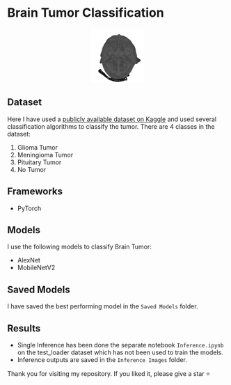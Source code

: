 # Brain Tumor Classification

<div align="center">
  <a href="https://github.com/SartajBhuvaji/Data-Science-Project/tree/main/">
    <img src="https://github.com/SartajBhuvaji/Brain-Tumor-Classification-Using-Deep-Learning-Algorithms/blob/master/ReadMe_files/MRI-animinated.gif" alt="logo" width="125" height="125">
  </a>
</div>

## Dataset
Here I have used a [publicly available dataset on Kaggle](https://www.kaggle.com/datasets/sartajbhuvaji/brain-tumor-classification-mri/data') and used several classification algorithms to classify the tumor.
There are 4 classes in the dataset:
1. Glioma Tumor
2. Meningioma Tumor
3. Pituitary Tumor
4. No Tumor

## Frameworks
- PyTorch

## Models
I use the following models to classify Brain Tumor:
- AlexNet
- MobileNetV2

## Saved Models
I have saved the best performing model in the `Saved Models` folder.

## Results
- Single Inference has been done the separate notebook `Inference.ipynb` on the test_loader dataset which has not been used to train the models.
- Inference outputs are saved in the `Inference Images` folder.


Thank you for visiting my repository. If you liked it, please give a star ⭐️
